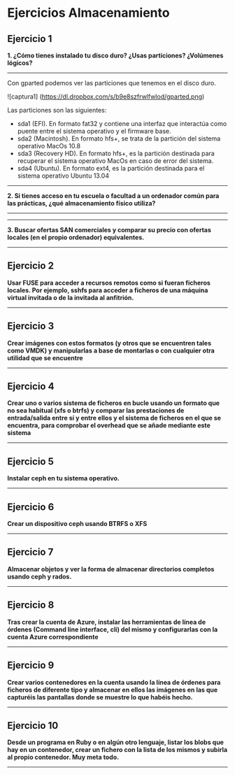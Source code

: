 Ejercicios Almacenamiento
=========================
Ejercicio 1
-----------
<strong>1. ¿Cómo tienes instalado tu disco duro? ¿Usas particiones? ¿Volúmenes lógicos?</strong>
<hr>
Con gparted podemos ver las particiones que tenemos en el disco duro.

![captura1] (https://dl.dropbox.com/s/b9e8szfrwlfwlod/gparted.png)

Las particiones son las siguientes:
- sda1 (EFI). En formato fat32 y contiene una interfaz que interactúa como puente entre el sistema operativo y el firmware base.
- sda2 (Macintosh). En formato hfs+, se trata de la partición del sistema operativo MacOs 10.8
- sda3 (Recovery HD). En formato hfs+, es la partición destinada para recuperar el sistema operativo MacOs en caso de error del sistema.
- sda4 (Ubuntu). En formato ext4, es la partición destinada para el sistema operativo Ubuntu 13.04 

<hr>
<strong>2. Si tienes acceso en tu escuela o facultad a un ordenador común para las prácticas, ¿qué almacenamiento físico utiliza?</strong>
<hr>

<hr>
<strong>3. Buscar ofertas SAN comerciales y comparar su precio con ofertas locales (en el propio ordenador) equivalentes.</strong>
<hr>


Ejercicio 2
-----------
<strong>Usar FUSE para acceder a recursos remotos como si fueran ficheros locales. Por ejemplo, sshfs para acceder a ficheros de una máquina virtual invitada o de la invitada al anfitrión.</strong>
<hr>

Ejercicio 3
-----------
<strong>Crear imágenes con estos formatos (y otros que se encuentren tales como VMDK) y manipularlas a base de montarlas o con cualquier otra utilidad que se encuentre</strong>
<hr>


Ejercicio 4
-----------
<strong>Crear uno o varios sistema de ficheros en bucle usando un formato que no sea habitual (xfs o btrfs) y comparar las prestaciones de entrada/salida entre sí y entre ellos y el sistema de ficheros en el que se encuentra, para comprobar el overhead que se añade mediante este sistema</strong>
<hr>



Ejercicio 5
-----------
<strong>Instalar ceph en tu sistema operativo.</strong>
<hr>


Ejercicio 6
-----------
<strong>Crear un dispositivo ceph usando BTRFS o XFS</strong>
<hr>


Ejercicio 7
-----------
<strong>Almacenar objetos y ver la forma de almacenar directorios completos usando ceph y rados. </strong>
<hr>



Ejercicio 8
-----------
<strong>Tras crear la cuenta de Azure, instalar las herramientas de línea de órdenes (Command line interface, cli) del mismo y configurarlas con la cuenta Azure correspondiente</strong>
<hr>



Ejercicio 9
-----------
<strong>Crear varios contenedores en la cuenta usando la línea de órdenes para ficheros de diferente tipo y almacenar en ellos las imágenes en las que capturéis las pantallas donde se muestre lo que habéis hecho.</strong>
<hr>



Ejercicio 10
------------
<strong>Desde un programa en Ruby o en algún otro lenguaje, listar los blobs que hay en un contenedor, crear un fichero con la lista de los mismos y subirla al propio contenedor. Muy meta todo.</strong>
<hr>
